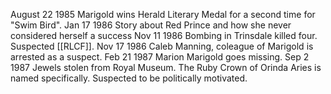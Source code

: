 August 22 1985 Marigold wins Herald Literary Medal for a second time for "Swim Bird".
Jan 17 1986 Story about Red Prince and how she never considered herself a success
Nov 11 1986 Bombing in Trinsdale killed four. Suspected [[RLCF]].
Nov 17 1986 Caleb Manning, coleague of Marigold is arrested as a suspect.
Feb 21 1987 Marion Marigold goes missing.
Sep 2 1987 Jewels stolen from Royal Museum. The Ruby Crown of Orinda Aries is named specifically. Suspected to be politically motivated.
